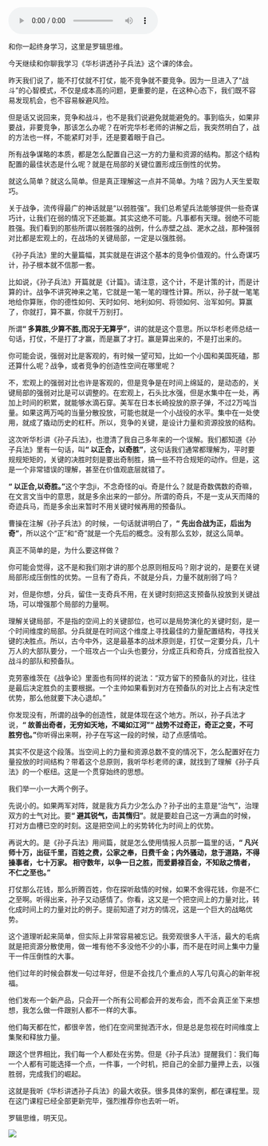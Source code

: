 <audio src="http://igetoss.cdn.igetget.com/mp3/201807/25/201807251357599869737909.mp3" controls="controls">您的浏览器不支持 audio 标签。</audio><p>和你一起终身学习，这里是罗辑思维。</p><p>今天继续和你聊我学习《华杉讲透孙子兵法》这个课的体会。</p><p>昨天我们说了，能不打仗就不打仗，能不竞争就不要竞争。因为一旦进入了“战斗”的心智模式，不仅是成本高的问题，更重要的是，在这种心态下，我们既不容易发现机会，也不容易躲避风险。</p><p>但是话又说回来，竞争和战斗，也不是我们说避免就能避免的。事到临头，如果非要战，非要竞争，那该怎么办呢？在听完华杉老师的讲解之后，我突然明白了，战的方法也一样，不能紧盯对手，还是要着眼于自己。</p><p>所有战争谋略的本质，都是怎么配置自己这一方的力量和资源的结构。那这个结构配置的最佳状态是什么呢？就是在局部的关键位置形成压倒性的优势。</p><p>就这么简单？就这么简单。但是真正理解这一点并不简单。为啥？因为人天生爱取巧。</p><p>关于战争，流传得最广的神话就是“以弱胜强”。我们总希望兵法能够提供一些奇谋巧计，让我们在弱的情况下还能赢。其实这绝不可能。凡事都有天理。弱绝不可能胜强。我们看到的那些所谓以弱胜强的战例，什么赤壁之战、淝水之战，那种强弱对比都是宏观上的，在战场的关键局部，一定是以强胜弱。</p><p>《孙子兵法》里的大量篇幅，其实就是在讲这个基本的竞争价值观的。什么奇谋巧计，孙子根本就不信那一套。</p><p>比如说，《孙子兵法》开篇就是《计篇》。请注意，这个计，不是计策的计，而是计算的计。战争不讲究神来之笔，它就是一笔一笔的理性计算。所以，孙子就一笔笔地给你算账，你的德性如何、天时如何、地利如何、将领如何、治军如何。算赢了，你就打，算不赢，你就千万别打。</p><p>所谓<b>“ 多算胜,少算不胜,而况于无算乎”</b>，讲的就是这个意思。所以华杉老师总结一句话，打仗，不是打了才赢，而是赢了才打。赢是算出来的，不是打出来的。</p><p>你可能会说，强弱对比是客观的，有时候一望可知，比如一个小国和美国死磕，那还算什么呢？战争，或者竞争的创造性空间在哪里呢？</p><p>不，宏观上的强弱对比也许是客观的，但是竞争是在时间上绵延的，是动态的，关键局部的强弱对比是可以调整的。在宏观上，石头比水强，但是水集中在一处，再加上时间的积累，就能够水滴石穿。美军在日本长崎投放的原子弹，不过2万吨当量。如果这两万吨的当量分散投放，可能也就是一个小战役的水平。集中在一处使用，就成了撬动历史的杠杆。所以，竞争的关键，是设计力量和资源投放的结构。</p><p>这次听华杉讲《孙子兵法》，也澄清了我自己多年来的一个误解。我们都知道《孙子兵法》里有一句话，叫<b>“ 以正合，以奇胜”</b>，这句话我们通常都理解为，平时要规规矩矩的，关键的决胜时刻是要出奇制胜，搞一些不符合规矩的动作。但是，这是一个非常错误的理解，甚至在价值观底层就错了。</p><p><b>“ 以正合,以奇胜。”</b>这个字念ji，不念奇怪的qi。奇是什么？就是奇数偶数的奇嘛，在文言文当中的意思，就是多余出来的一部分。所谓的奇兵，不是一支从天而降的奇迹兵马，而是多余出来暂时不用关键时候再用的预备队。</p><p>曹操在注解《孙子兵法》的时候，一句话就讲明白了，<b>“ 先出合战为正，后出为奇”</b>，所以这个“正”和“奇”就是一个先后的概念。没有那么玄妙，就这么简单。</p><p>真正不简单的是，为什么要这样做？</p><p>你可能会觉得，这不是和我们刚才讲的那个总原则相反吗？刚才说的，是要在关键局部形成压倒性的优势。一旦有了奇兵，不就是分兵，力量不就削弱了吗？</p><p>对，但是你想，分兵，留住一支奇兵不用，在关键时刻把这支预备队投放到关键战场，可以增强那个局部的力量啊。</p><p>理解关键局部，不是指的空间上的关键部位，也可以是局势演化的关键时刻，是一个时间维度的局部。分兵就是在时间这个维度上寻找最佳的力量配置结构，寻找关键的决胜点。所以，古今中外，这是最基本的战术原则是，打仗一定要分兵，几十万人的大部队要分，一个班攻占一个山头也要分，分成正兵和奇兵，分成首批投入战斗的部队和预备队。</p><p>克劳塞维茨在《战争论》里面也有同样的说法：“双方留下的预备队的对比，往往是最后决定胜负的主要根据。一个主帅如果看到对方在预备队的对比上占有决定性优势，那么他就要下决心退却。”</p><p>你发现没有，所谓的战争的创造性，就是体现在这个地方。所以，孙子兵法才说，<b>“ 故善出奇者，无穷如天地，不竭如江河”“ 战势不过奇正，奇正之变，不可胜穷也。”</b>你听得出来啊，孙子在写这一段的时候，动了点感情哈。</p><p>其实不仅是这个段落。当空间上的力量和资源总数不变的情况下，怎么配置好在力量投放的时间结构？带着这个总原则，我听华杉老师的课，就找到了理解《孙子兵法》的一个枢纽。这是一个贯穿始终的思想。</p><p>我们举一小一大两个例子。</p><p>先说小的。如果两军对阵，就是我方兵力少怎么办？孙子出的主意是“治气”，治理双方的士气对比。要<b>“ 避其锐气，击其惰归”</b>。就是要趁自己这一方满血的时候，打对方血槽已空的时刻。这是把空间上的劣势转化为时间上的优势。</p><p>再说大的。是《孙子兵法》用间篇，就是怎么使用情报人员那一篇里的话，<b>“ 凡兴师十万，出征千里，百姓之费，公家之奉，日费千金；内外骚动，怠于道路，不得操事者，七十万家。 相守数年，以争一日之胜，而爱爵禄百金，不知敌之情者，不仁之至也。”</b></p><p>打仗那么花钱，那么折腾百姓，你在探听敌情的时候，如果不舍得花钱，你是不仁之至啊。听得出来，孙子又动感情了。你看，这又是一个把空间上的力量对比，转化成时间上的力量对比的例子。提前知道了对方的情况，这是一个巨大的战略优势。</p><p>这个道理听起来简单，但实际上非常容易被忘记。我旁观很多人干活，最大的毛病就是把资源分散使用，做一堆有他不多没他不少的小事，而不是在时间上集中力量干一件压倒性的大事。</p><p>他们过年的时候会群发一句过年好，但是不会找几个重点的人写几句真心的新年祝福。</p><p>他们发布一个新产品，只会开一个所有公司都会开的发布会，而不会真正坐下来想想，我怎么做一件跟别人都不一样的大事。</p><p>他们每天都在忙，都很辛苦，他们在空间里抛洒汗水，但是总是忽视在时间维度上集聚和释放力量。</p><p>跟这个世界相比，我们每一个人都处在劣势。但是《孙子兵法》提醒我们：我们每一个人都有可能选择一个点，一件事，一个时机，把自己的全部力量押上去，以强胜弱，完成我们的崛起。</p><p>这就是我听《华杉讲透孙子兵法》的最大收获。很多具体的案例，都在课程里。现在这门课程已经全部更新完毕，强烈推荐你也去听一听。</p><p>罗辑思维，明天见。</p><img src="https://piccdn.igetget.com/img/201807/25/201807251356067428532157.jpg" />